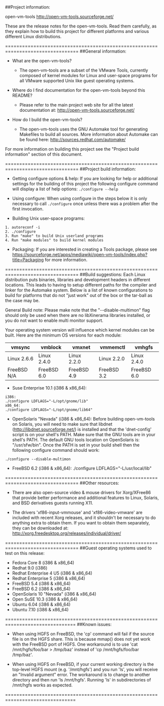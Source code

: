 ##Project information:

open-vm-tools <http://open-vm-tools.sourceforge.net/>

These are the release notes for the open-vm-tools.  Read them carefully, as
they explain how to build this project for different platforms and various 
different Linux distributions.

================================================================================
##General information:

* What are the open-vm-tools? 
  * The open-vm-tools are a subset of the VMware Tools, currently composed of
kernel modules for Linux and user-space programs for all VMware supported Unix
like guest operating systems.

* Where do I find documentation for the open-vm-tools beyond this README?
  * Please refer to the main project web site for all the latest documentation 
at: <http://open-vm-tools.sourceforge.net/> 

* How do I build the open-vm-tools?
  * The open-vm-tools uses the GNU Automake tool for generating Makefiles to 
build all sources.  More information about Automake can be found here: 
<http://sources.redhat.com/automake/>

For more information on building this project see the "Project build
information" section of this document. 

================================================================================
##Project build information:

* Getting configure options & help:
If you are looking for help or additional settings for the building of this
project the following configure command will display a list of help options:
`./configure --help`

* Using configure:
When using configure in the steps below it is only necessary to call
`./configure` once unless there was a problem after the first invocation.

* Building Unix user-space programs:
```
1. autoreconf -i
2. ./configure
3. Run "make" to build Unix userland programs
4. Run "make modules" to build kernel modules
```
* Packaging:
If you are interested in creating a Tools package, please see
<https://sourceforge.net/apps/mediawiki/open-vm-tools/index.php?title=Packaging>
for more information.

================================================================================
##Build suggestions:
Each Linux distribution puts binaries, libraries and development headers in 
different locations.  This leads to having to setup different paths for the
compiler and linker for the Automake system.  Below is a list of known
configurations to build for platforms that do not "just work" out of the box
or the tar-ball as the case may be.

General Build note:
Please make note that the "--disable-multimon" flag should only be used when
there are no libXinerama libraries installed, or you do not want to enable multi
monitor support.

Your operating system version will influence which kernel
modules can be built. Here are the minimum OS versions for each
module:

| vmsync        | vmblock        | vmxnet       | vmmemctl       | vmhgfs      |
|---------------|----------------|--------------|----------------|-------------|
| Linux 2.6.6   | Linux 2.4.0    | Linux 2.2.0  | Linux 2.2.0    | Linux 2.4.0 |
| FreeBSD N/A   | FreeBSD 6.0    | FreeBSD 4.9  | FreeBSD 3.2    | FreeBSD 6.0 |

* Suse Enterprise 10.1 (i386 & x86_64):
```
i386:
./configure LDFLAGS="-L/opt/gnome/lib"
x86_64:
./configure LDFLAGS="-L/opt/gnome/lib64"
```
* OpenSolaris "Nevada" (i386 & x86_64):
Before building open-vm-tools on Solaris, you will need to make 
sure that libdnet (http://libdnet.sourceforge.net/) is installed and 
that the 'dnet-config' script is on your shell's PATH.
Make sure that the GNU tools are in your shell's PATH. The 
default GNU tools location on OpenSolaris is: "/usr/sfw/bin". Once the 
PATH is set in your build shell then the following configure command 
should work:
```
./configure --disable-multimon
```
* FreeBSD 6.2 (i386 & x86_64):
./configure LDFLAGS="-L/usr/local/lib"

================================================================================
##Other resources:

* There are also open-source video & mouse drivers for Xorg/XFree86 that
provide better performance and additional features to Linux, Solaris, and BSD
derivatives guests running X11. 

* The drivers 'xf86-input-vmmouse' and 'xf86-video-vmware' are included with 
recent Xorg releases, and it shouldn't be necessary to do anything extra to 
obtain them.  If you want to obtain them separately, they can be downloaded at:
<http://xorg.freedesktop.org/releases/individual/driver/>

================================================================================
##Guest operating systems used to test on this release:

* Fedora Core 8 (i386 & x86_64)
* Redhat 9.0 (i386)
* Redhat Enterprise 4 U5 (i386 & x86_64)
* Redhat Enterprise 5 (i386 & x86_64)
* FreeBSD 5.4 (i386 & x86_64)
* FreeBSD 6.2 (i386 & x86_64)
* OpenSolaris 10 "Nevada" (i386 & x86_64)
* Open SuSE 10.3 (i386 & x86_64)
* Ubuntu 6.04 (i386 & x86_64)
* Ubuntu 7.10 (i386 & x86_64)

===============================================================================
##Known issues:

* When using HGFS on FreeBSD, the 'cp' command will fail if the source 
file is on the HGFS share. This is because mmap() does not yet work with 
the FreeBSD port of HGFS. One workaround is to use 'cat 
/mnt/hgfs/foo/bar > /tmp/baz' instead of 'cp /mnt/hgfs/foo/bar 
/tmp/baz'.

* When using HGFS on FreeBSD, if your current working directory is the 
top-level HGFS mount (e.g. '/mnt/hgfs') and you run 'ls', you will 
receive an "Invalid argument" error. The workaround is to change to 
another directory and then run 'ls /mnt/hgfs'. Running 'ls' in 
subdirectories of /mnt/hgfs works as expected.

===============================================================================

